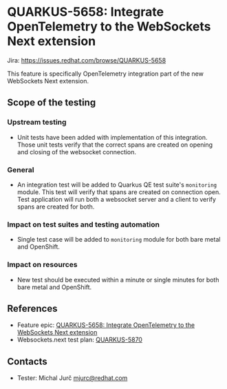 # QUARKUS-5658: Integrate OpenTelemetry to the WebSockets Next extension

Jira: https://issues.redhat.com/browse/QUARKUS-5658

This feature is specifically OpenTelemetry integration part of the new WebSockets Next extension.

## Scope of the testing

### Upstream testing
* Unit tests have been added with implementation of this integration. Those 
  unit tests verify that the correct spans are created on opening and closing
  of the websocket connection.

### General
* An integration test will be added to Quarkus QE test suite's `monitoring`
  module. This test will verify that spans are created on connection open.
  Test application will run both a websocket server and a client to verify
  spans are created for both.

### Impact on test suites and testing automation
* Single test case will be added to `monitoring` module for both bare metal
  and OpenShift.

### Impact on resources
* New test should be executed within a minute or single minutes for both bare
  metal and OpenShift.

## References
* Feature epic: [QUARKUS-5658: Integrate OpenTelemetry to the WebSockets Next extension](https://issues.redhat.com/browse/QUARKUS-5658)
* Websockets.next test plan: [QUARKUS-5870](QUARKUS-5870.md)

## Contacts
* Tester: Michal Jurč <mjurc@redhat.com>